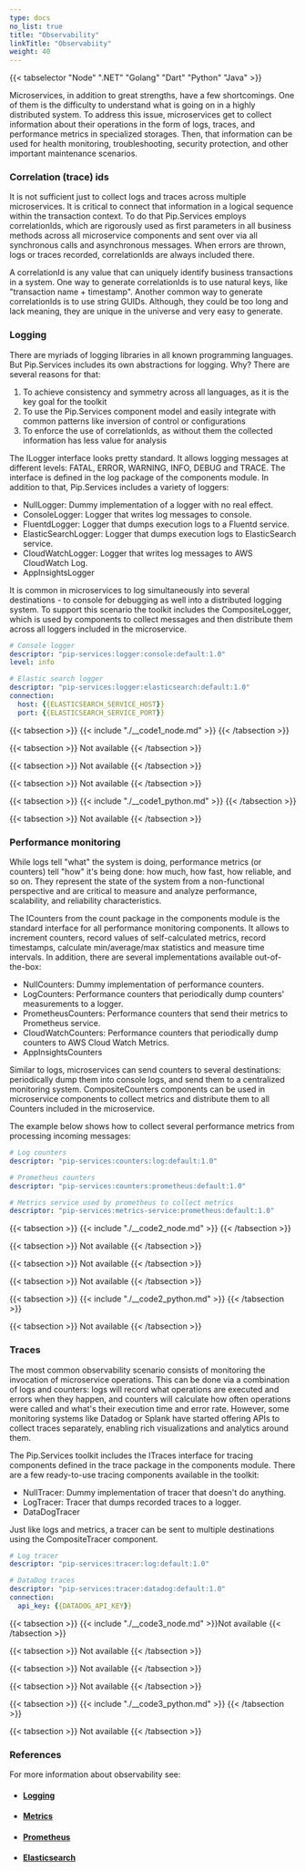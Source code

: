 ```yaml
---
type: docs
no_list: true
title: "Observability"
linkTitle: "Observabiity"
weight: 40
---
```

{{< tabselector "Node" ".NET" "Golang" "Dart" "Python" "Java" >}}

Microservices, in addition to great strengths, have a few shortcomings. One of them is the difficulty to understand what is going on in a highly distributed system. To address this issue, microservices get to collect information about their operations in the form of logs, traces, and performance metrics in specialized storages. Then, that information can be used for health monitoring, troubleshooting, security protection, and other important maintenance scenarios.

### Correlation (trace) ids

It is not sufficient just to collect logs and traces across multiple microservices. It is critical to connect that information in a logical sequence within the transaction context. To do that Pip.Services employs correlationIds, which are rigorously used as first parameters in all business methods across all microservice components and sent over via all synchronous calls and asynchronous messages. When errors are thrown, logs or traces recorded, correlationIds are always included there.

A correlationId is any value that can uniquely identify business transactions in a system. One way to generate correlationIds is to use natural keys, like "transaction name + timestamp". Another common way to generate correlationIds is to use string GUIDs. Although, they could be too long and lack meaning, they are unique in the universe and very easy to generate.

### Logging

There are myriads of logging libraries in all known programming languages. But Pip.Services includes its own abstractions for logging. Why? There are several reasons for that:

1. To achieve consistency and symmetry across all languages, as it is the key goal for the toolkit
2. To use the Pip.Services component model and easily integrate with common patterns like inversion of control or configurations
3. To enforce the use of correlationIds, as without them the collected information has less value for analysis

The ILogger interface looks pretty standard. It allows logging messages at different levels: FATAL, ERROR, WARNING, INFO, DEBUG and TRACE. The interface is defined in the log package of the components module. In addition to that, Pip.Services includes a variety of loggers:

- NullLogger: Dummy implementation of a logger with no real effect.
- ConsoleLogger: Logger that writes log messages to console.
- FluentdLogger: Logger that dumps execution logs to a Fluentd service.
- ElasticSearchLogger: Logger that dumps execution logs to ElasticSearch service.
- CloudWatchLogger: Logger that writes log messages to AWS CloudWatch Log.
- AppInsightsLogger

It is common in microservices to log simultaneously into several destinations - to console for debugging as well into a distributed logging system. To support this scenario the toolkit includes the CompositeLogger, which is used by components to collect messages and then distribute them across all loggers included in the microservice.

```yml
# Console logger
descriptor: "pip-services:logger:console:default:1.0"
level: info

# Elastic search logger
descriptor: "pip-services:logger:elasticsearch:default:1.0"
connection:
  host: {{ELASTICSEARCH_SERVICE_HOST}}
  port: {{ELASTICSEARCH_SERVICE_PORT}}
```

{{< tabsection >}}
{{< include "./__code1_node.md" >}}
{{< /tabsection >}}

{{< tabsection >}}
Not available
{{< /tabsection >}}

{{< tabsection >}}
Not available
{{< /tabsection >}}

{{< tabsection >}}
Not available
{{< /tabsection >}}

{{< tabsection >}}
{{< include "./__code1_python.md" >}}
{{< /tabsection >}}

{{< tabsection >}}
Not available
{{< /tabsection >}}

### Performance monitoring

While logs tell "what" the system is doing, performance metrics (or counters) tell "how" it's being done: how much, how fast, how reliable, and so on. They represent the state of the system from a non-functional perspective and are critical to measure and analyze performance, scalability, and reliability characteristics.

The ICounters from the count package in the components module is the standard interface for all performance monitoring components. It allows to increment counters, record values of self-calculated metrics, record timestamps, calculate min/average/max statistics and measure time intervals. In addition, there are several implementations available out-of-the-box:

- NullCounters: Dummy implementation of performance counters.
- LogCounters: Performance counters that periodically dump counters' measurements to a logger.
- PrometheusCounters:  Performance counters that send their metrics to Prometheus service.
- CloudWatchCounters: Performance counters that periodically dump counters to AWS Cloud Watch Metrics.
- AppInsightsCounters

Similar to logs, microservices can send counters to several destinations: periodically dump them into console logs, and send them to a centralized monitoring system. CompositeCounters components can be used in microservice components to collect metrics and distribute them to all Counters included in the microservice.

The example below shows how to collect several performance metrics from processing incoming messages:

```yml
# Log counters
descriptor: "pip-services:counters:log:default:1.0"

# Prometheus counters
descriptor: "pip-services:counters:prometheus:default:1.0"

# Metrics service used by prometheus to collect metrics
descriptor: "pip-services:metrics-service:prometheus:default:1.0"
```

{{< tabsection >}}
{{< include "./__code2_node.md" >}}
{{< /tabsection >}}

{{< tabsection >}}
Not available
{{< /tabsection >}}

{{< tabsection >}}
Not available
{{< /tabsection >}}

{{< tabsection >}}
Not available
{{< /tabsection >}}

{{< tabsection >}}
{{< include "./__code2_python.md" >}}
{{< /tabsection >}}

{{< tabsection >}}
Not available
{{< /tabsection >}}

### Traces

The most common observability scenario consists of monitoring the invocation of microservice operations. This can be done via a combination of logs and counters: logs will record what operations are executed and errors when they happen, and counters will calculate how often operations were called and what's their execution time and error rate. However, some monitoring systems like Datadog or Splank have started offering APIs to collect traces separately, enabling rich visualizations and analytics around them.

The Pip.Services toolkit includes the ITraces interface for tracing components defined in the trace package in the components module. There are a few ready-to-use tracing components available in the toolkit:

- NullTracer: Dummy implementation of tracer that doesn't do anything.
- LogTracer: Tracer that dumps recorded traces to a logger.
- DataDogTracer

Just like logs and metrics, a tracer can be sent to multiple destinations using the CompositeTracer component.

```yml
# Log tracer
descriptor: "pip-services:tracer:log:default:1.0"

# DataDog traces
descriptor: "pip-services:tracer:datadog:default:1.0"
connection:
  api_key: {{DATADOG_API_KEY}}

```

{{< tabsection >}}
{{< include "./__code3_node.md" >}}Not available
{{< /tabsection >}}

{{< tabsection >}}
Not available
{{< /tabsection >}}

{{< tabsection >}}
Not available
{{< /tabsection >}}

{{< tabsection >}}
Not available
{{< /tabsection >}}

{{< tabsection >}}
{{< include "./__code3_python.md" >}}
{{< /tabsection >}}

{{< tabsection >}}
Not available
{{< /tabsection >}}

### References

For more information about observability see:

- #### [Logging](../../../tutorials/beginner_tutorials/observability/logging/)
- #### [Metrics](../../../tutorials/beginner_tutorials/observability/metrics/)
- #### [Prometheus](../../../tutorials/beginner_tutorials/observability/prometheus/)
- #### [Elasticsearch](../../../tutorials/beginner_tutorials/observability/elasticsearch/)
